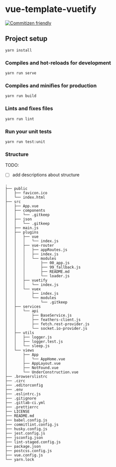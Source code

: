 # vue-template-vuetify

[![Commitizen friendly](https://img.shields.io/badge/commitizen-friendly-brightgreen.svg?style=flat-square)](http://commitizen.github.io/cz-cli/)

## Project setup
```
yarn install
```

### Compiles and hot-reloads for development
```
yarn run serve
```

### Compiles and minifies for production
```
yarn run build
```

### Lints and fixes files
```
yarn run lint
```

### Run your unit tests
```
yarn run test:unit
```

### Structure

TODO:
  * [ ] add descriptions about structure

```
.
├── public
│   ├── favicon.ico
│   └── index.html
├── src
│   ├── App.vue
│   ├── components
│   │   └── .gitkeep
│   ├── json
│   │   └── .gitkeep
│   ├── main.js
│   ├── plugins
│   │   ├── vue
│   │   │   └── index.js
│   │   ├── vue-router
│   │   │   ├── appRoutes.js
│   │   │   ├── index.js
│   │   │   └── modules
│   │   │       ├── 00_app.js
│   │   │       ├── 99_fallback.js
│   │   │       ├── README.md
│   │   │       └── loader.js
│   │   ├── vuetify
│   │   │   └── index.js
│   │   └── vuex
│   │       ├── index.js
│   │       └── modules
│   │           └── .gitkeep
│   ├── services
│   │   └── api
│   │       ├── BaseService.js
│   │       ├── feathers-client.js
│   │       ├── fetch.rest-provider.js
│   │       └── socket.io-provider.js
│   ├── utils
│   │   ├── logger.js
│   │   ├── logger.test.js
│   │   └── sleep.js
│   └── views
│       ├── App
│       │   └── AppHome.vue
│       ├── AppLayout.vue
│       ├── NotFound.vue
│       └── UnderConstruction.vue
├── .browserslistrc
├── .czrc
├── .editorconfig
├── .env
├── .eslintrc.js
├── .gitignore
├── .gitlab-ci.yml
├── .prettierrc
├── LICENSE
├── README.md
├── babel.config.js
├── commitlint.config.js
├── husky.config.js
├── jest.config.js
├── jsconfig.json
├── lint-staged.config.js
├── package.json
├── postcss.config.js
├── vue.config.js
└── yarn.lock
```
